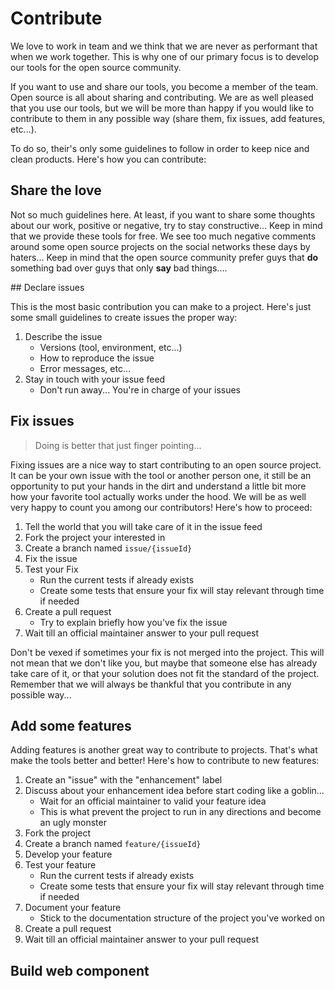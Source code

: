 # Contribute

We love to work in team and we think that we are never as performant that when we work together. This is why one of our primary focus is to develop our tools for the open source community.

If you want to use and share our tools, you become a member of the team. Open source is all about sharing and contributing. We are as well pleased that you use our tools, but we will be more than happy if you would like to contribute to them in any possible way (share them, fix issues, add features, etc...).

To do so, their's only some guidelines to follow in order to keep nice and clean products. Here's how you can contribute:

## <a name="share-the-love"></a>Share the love

Not so much guidelines here. At least, if you want to share some thoughts about our work, positive or negative, try to stay constructive... Keep in mind that we provide these tools for free. We see too much negative comments around some open source projects on the social networks these days by haters... Keep in mind that the open source community prefer guys that **do** something bad over guys that only **say** bad things....

## <a name="declare-issues"></a>Declare issues

This is the most basic contribution you can make to a project. Here's just some small guidelines to create issues the proper way:

1. Describe the issue
	- Versions (tool, environment, etc...)
	- How to reproduce the issue
	- Error messages, etc...
2. Stay in touch with your issue feed
	- Don't run away... You're in charge of your issues

## <a name="fix-issues"></a>Fix issues

> Doing is better that just finger pointing...

Fixing issues are a nice way to start contributing to an open source project. It can be your own issue with the tool or another person one, it still be an opportunity to put your hands in the dirt and understand a little bit more how your favorite tool actually works under the hood.
We will be as well very happy to count you among our contributors!
Here's how to proceed:

1. Tell the world that you will take care of it in the issue feed
2. Fork the project your interested in
3. Create a branch named ```issue/{issueId}```
4. Fix the issue
5. Test your Fix
	- Run the current tests if already exists
	- Create some tests that ensure your fix will stay relevant through time if needed
6. Create a pull request
	- Try to explain briefly how you've fix the issue
7. Wait till an official maintainer answer to your pull request

Don't be vexed if sometimes your fix is not merged into the project. This will not mean that we don't like you, but maybe that someone else has already take care of it, or that your solution does not fit the standard of the project.
Remember that we will always be thankful that you contribute in any possible way...

## <a name="add-features"></a>Add some features

Adding features is another great way to contribute to projects. That's what make the tools better and better!
Here's how to contribute to new features:

1. Create an "issue" with the "enhancement" label
2. Discuss about your enhancement idea before start coding like a goblin...
	- Wait for an official maintainer to valid your feature idea
	- This is what prevent the project to run in any directions and become an ugly monster
3. Fork the project
4. Create a branch named ```feature/{issueId}```
5. Develop your feature
6. Test your feature
	- Run the current tests if already exists
	- Create some tests that ensure your fix will stay relevant through time if needed
7. Document your feature
	- Stick to the documentation structure of the project you've worked on
8. Create a pull request
9. Wait till an official maintainer answer to your pull request


## <a name="build-web-component"></a>Build web component
